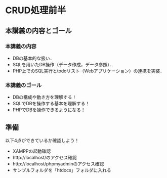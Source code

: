 # CRUD処理前半

## 本講義の内容とゴール

### 本講義の内容

- DBの基本的な扱い．
- SQLを用いたDB操作（データ作成，データ参照）．
- PHP上でのSQL実行とtodoリスト（Webアプリケーション）の連携を実装．

### 本講義のゴール

- DBの構成や動き方を理解する！
- SQLでDBを操作する基本を理解する！
- PHPでDBを操作できるようになる！


## 準備

以下4点ができているか確認しよう！

- XAMPPの起動確認
- http://localhost/のアクセス確認
- http://localhost/phpmyadminのアクセス確認
- サンプルフォルダを「htdocs」フォルダに入れる

